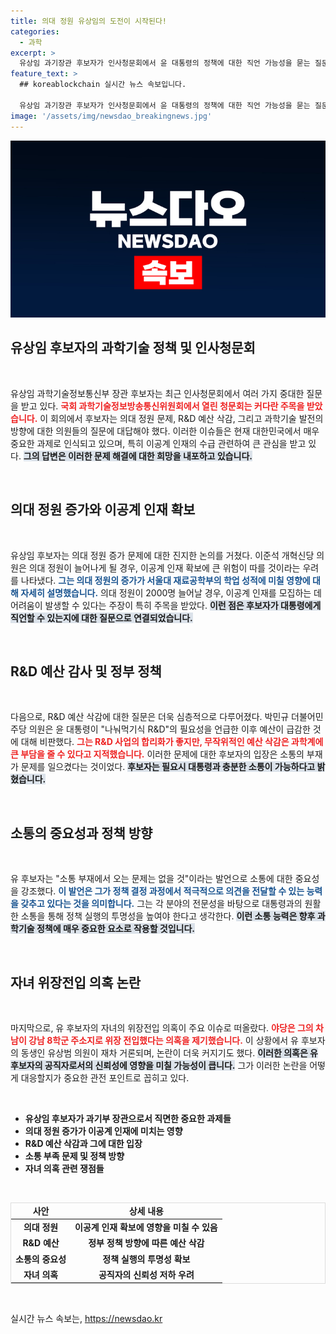 ```yaml
---
title: 의대 정원 유상임의 도전이 시작된다!
categories:
  - 과학
excerpt: >
  유상임 과기장관 후보자가 인사청문회에서 윤 대통령의 정책에 대한 직언 가능성을 묻는 질문에 우려가 쏟아졌다. 의대 정원과 R&D 예산 문제로 긴장감이 감도는 가운데, 유 후보자는 소통의 중요성을 강조하며 지원 의사를 밝혔다. 과학계와 여론의 반발을 의식한 그의 답변이 주목받고 있다.
feature_text: >
  ## koreablockchain 실시간 뉴스 속보입니다.

  유상임 과기장관 후보자가 인사청문회에서 윤 대통령의 정책에 대한 직언 가능성을 묻는 질문에 우려가 쏟아졌다. 의대 정원과 R&D 예산 문제로 긴장감이 감도는 가운데, 유 후보자는 소통의 중요성을 강조하며 지원 의사를 밝혔다. 과학계와 여론의 반발을 의식한 그의 답변이 주목받고 있다.
image: '/assets/img/newsdao_breakingnews.jpg'
---
```


<p><img src="/assets/img/newsdao_breakingnews.jpg" alt="koreablockchain 속보" /></p>

<h2 data-ke-size="size26">유상임 후보자의 과학기술 정책 및 인사청문회</h2>

<p data-ke-size="size16">&nbsp;</p>

<p>유상임 과학기술정보통신부 장관 후보자는 최근 인사청문회에서 여러 가지 중대한 질문을 받고 있다. <b><span style="color: #ee2323;">국회 과학기술정보방송통신위원회에서 열린 청문회는 커다란 주목을 받았습니다.</span></b> 이 회의에서 후보자는 의대 정원 문제, R&amp;D 예산 삭감, 그리고 과학기술 발전의 방향에 대한 의원들의 질문에 대답해야 했다. 이러한 이슈들은 현재 대한민국에서 매우 중요한 과제로 인식되고 있으며, 특히 이공계 인재의 수급 관련하여 큰 관심을 받고 있다. <b><span style="background-color: #21538527;">그의 답변은 이러한 문제 해결에 대한 희망을 내포하고 있습니다.</span></b></p>

<p data-ke-size="size16">&nbsp;</p>

<h2 data-ke-size="size26">의대 정원 증가와 이공계 인재 확보</h2>

<p data-ke-size="size16">&nbsp;</p>

<p>유상임 후보자는 의대 정원 증가 문제에 대한 진지한 논의를 거쳤다. 이준석 개혁신당 의원은 의대 정원이 늘어나게 될 경우, 이공계 인재 확보에 큰 위험이 따를 것이라는 우려를 나타냈다. <b><span style="color: #1a5490;">그는 의대 정원의 증가가 서울대 재료공학부의 학업 성적에 미칠 영향에 대해 자세히 설명했습니다.</span></b> 의대 정원이 2000명 늘어날 경우, 이공계 인재를 모집하는 데 어려움이 발생할 수 있다는 주장이 특히 주목을 받았다. <b><span style="background-color: #21538527;">이런 점은 후보자가 대통령에게 직언할 수 있는지에 대한 질문으로 연결되었습니다.</span></b></p>

<p data-ke-size="size16">&nbsp;</p>

<h2 data-ke-size="size26">R&D 예산 감사 및 정부 정책</h2>

<p data-ke-size="size16">&nbsp;</p>

<p>다음으로, R&amp;D 예산 삭감에 대한 질문은 더욱 심층적으로 다루어졌다. 박민규 더불어민주당 의원은 윤 대통령이 "나눠먹기식 R&amp;D"의 필요성을 언급한 이후 예산이 급감한 것에 대해 비판했다. <b><span style="color: #ee2323;">그는 R&amp;D 사업의 합리화가 좋지만, 무작위적인 예산 삭감은 과학계에 큰 부담을 줄 수 있다고 지적했습니다.</span></b> 이러한 문제에 대한 후보자의 입장은 소통의 부재가 문제를 일으켰다는 것이었다. <b><span style="background-color: #21538527;">후보자는 필요시 대통령과 충분한 소통이 가능하다고 밝혔습니다.</span></b></p>

<p data-ke-size="size16">&nbsp;</p>

<h2 data-ke-size="size26">소통의 중요성과 정책 방향</h2>

<p data-ke-size="size16">&nbsp;</p>

<p>유 후보자는 "소통 부재에서 오는 문제는 없을 것"이라는 발언으로 소통에 대한 중요성을 강조했다. <b><span style="color: #1a5490;">이 발언은 그가 정책 결정 과정에서 적극적으로 의견을 전달할 수 있는 능력을 갖추고 있다는 것을 의미합니다.</span></b> 그는 각 분야의 전문성을 바탕으로 대통령과의 원활한 소통을 통해 정책 실행의 투명성을 높여야 한다고 생각한다. <b><span style="background-color: #21538527;">이런 소통 능력은 향후 과학기술 정책에 매우 중요한 요소로 작용할 것입니다.</span></b></p>

<p data-ke-size="size16">&nbsp;</p>

<h2 data-ke-size="size26">자녀 위장전입 의혹 논란</h2>

<p data-ke-size="size16">&nbsp;</p>

<p>마지막으로, 유 후보자의 자녀의 위장전입 의혹이 주요 이슈로 떠올랐다. <b><span style="color: #ee2323;">야당은 그의 차남이 강남 8학군 주소지로 위장 전입했다는 의혹을 제기했습니다.</span></b> 이 상황에서 유 후보자의 동생인 유상범 의원이 재차 거론되며, 논란이 더욱 커지기도 했다. <b><span style="background-color: #21538527;">이러한 의혹은 유 후보자의 공직자로서의 신뢰성에 영향을 미칠 가능성이 큽니다.</span></b> 그가 이러한 논란을 어떻게 대응할지가 중요한 관전 포인트로 꼽히고 있다.</p>

<p data-ke-size="size16">&nbsp;</p>

<ul>
    <li><b>유상임 후보자가 과기부 장관으로서 직면한 중요한 과제들</b></li>
    <li><b>의대 정원 증가가 이공계 인재에 미치는 영향</b></li>
    <li><b>R&D 예산 삭감과 그에 대한 입장</b></li>
    <li><b>소통 부족 문제 및 정책 방향</b></li>
    <li><b>자녀 의혹 관련 쟁점들</b></li>
</ul>

<p data-ke-size="size16">&nbsp;</p>

<table style="border: 1px solid #ddd; width: 100%;">
    <thead>
        <tr>
            <td style="text-align: center; height: 17px;"><b>사안</b></td>
            <td style="text-align: center; height: 17px;"><b>상세 내용</b></td>
        </tr>
    </thead>
    <tbody>
        <tr>
            <td style="text-align: center; height: 17px;"><b>의대 정원</b></td>
            <td style="text-align: center; height: 17px;"><b>이공계 인재 확보에 영향을 미칠 수 있음</b></td>
        </tr>
        <tr>
            <td style="text-align: center; height: 17px;"><b>R&D 예산</b></td>
            <td style="text-align: center; height: 17px;"><b>정부 정책 방향에 따른 예산 삭감</b></td>
        </tr>
        <tr>
            <td style="text-align: center; height: 17px;"><b>소통의 중요성</b></td>
            <td style="text-align: center; height: 17px;"><b>정책 실행의 투명성 확보</b></td>
        </tr>
        <tr>
            <td style="text-align: center; height: 17px;"><b>자녀 의혹</b></td>
            <td style="text-align: center; height: 17px;"><b>공직자의 신뢰성 저하 우려</b></td>
        </tr>
    </tbody>
</table>

<p data-ke-size="size16">&nbsp;</p>
실시간 뉴스 속보는, <a href="https://newsdao.kr" rel="dofollow">https://newsdao.kr</a>



